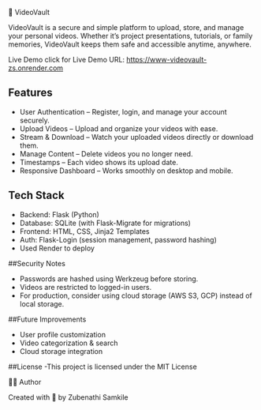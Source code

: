 
🎥 VideoVault

VideoVault is a secure and simple platform to upload, store, and manage your personal videos.
Whether it’s project presentations, tutorials, or family memories, VideoVault keeps them safe 
and accessible anytime, anywhere.

Live Demo click for Live Demo URL: https://www-videovault-zs.onrender.com

## Features
- User Authentication – Register, login, and manage your account securely.
- Upload Videos – Upload and organize your videos with ease.
- Stream & Download – Watch your uploaded videos directly or download them.
- Manage Content – Delete videos you no longer need.
- Timestamps – Each video shows its upload date.
- Responsive Dashboard – Works smoothly on desktop and mobile.


## Tech Stack
- Backend: Flask (Python)
- Database: SQLite (with Flask-Migrate for migrations)
- Frontend: HTML, CSS, Jinja2 Templates
- Auth: Flask-Login (session management, password hashing)
- Used Render to deploy

  
##Security Notes
- Passwords are hashed using Werkzeug before storing.
- Videos are restricted to logged-in users.
- For production, consider using cloud storage (AWS S3, GCP) instead of local storage.

##Future Improvements
- User profile customization
- Video categorization & search
- Cloud storage integration

##License
-This project is licensed under the MIT License

🧑‍💻 Author

Created with 💙 by Zubenathi Samkile
